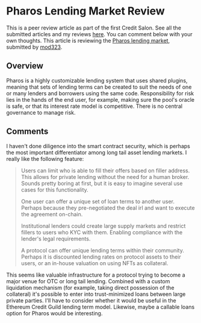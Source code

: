 # Pharos Lending Market Review

This is a peer review article as part of the first Credit Salon. See all the submitted articles and my reviews [here](https://onetruekirk.github.io/). You can comment below with your own thoughts. This article is reviewing the [Pharos lending market](https://docs.pharosprotocol.com), submitted by [mod323](https://twitter.com/itsmod323).

## Overview

Pharos is a highly customizable lending system that uses shared plugins, meaning that sets of lending terms can be created to suit the needs of one or many lenders and borrowers using the same code. Responsibility for risk lies in the hands of the end user, for example, making sure the pool's oracle is safe, or that its interest rate model is competitive. There is no central governance to manage risk.

## Comments

I haven't done diligence into the smart contract security, which is perhaps the most important differentiator among long tail asset lending markets. I really like the following feature:

>Users can limit who is able to fill their offers based on filler address. This allows for private lending without the need for a human broker. Sounds pretty boring at first, but it is easy to imagine several use cases for this functionality.
>
>One user can offer a unique set of loan terms to another user. Perhaps because they pre-negotiated the deal irl and want to execute the agreement on-chain.
>
>Institutional lenders could create large supply markets and restrict fillers to users who KYC with them. Enabling compliance with the lender's legal requirements.
>
>A protocol can offer unique lending terms within their community. Perhaps it is discounted lending rates on protocol assets to their users, or an in-house valuation on using NFTs as collateral.

This seems like valuable infrastructure for a protocol trying to become a major venue for OTC or long tail lending. Combined with a custom liquidation mechanism (for example, taking direct possession of the collateral) it's possible to enter into trust-minimized loans between large private parties. I'll have to consider whether it would be useful in the Ethereum Credit Guild lending term model. Likewise, maybe a callable loans option for Pharos would be interesting.



<script src="https://utteranc.es/client.js"
        repo="OneTrueKirk/onetruekirk.github.io"
        issue-term="pathname"
        label="comment"
        theme="github-light"
        crossorigin="anonymous"
        async>
</script>